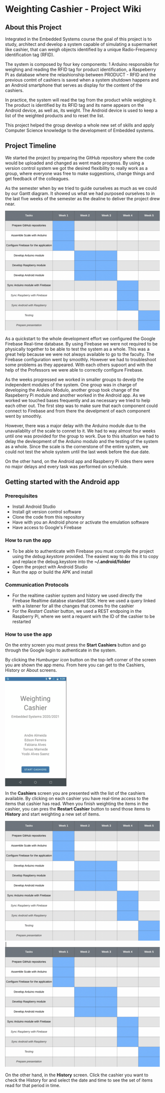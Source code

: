 # Weighting Cashier - Project Wiki

## About this Project

Integrated in the Embedded Systems course the goal of this project is to study, architect and develop a system capable of simulating a supermarket like cashier, that can weigh objects identified by a unique Radio-Frequency identification tag (RFID).

The system is composed by four key components: 1 Arduino responsible for weighing and reading the RFID tag for product identification, a Raspeberry Pi as database where the relashionship between PRODUCT - RFID and the previous contnt of cashiers is saved when a system shutdown happens and an Android smartphone that serves as display for the content of the cashiers.

In practice, the system will read the tag from the product while weigbing it. The product is identified by its RFID tag and its name appears on the Android device, as well as, its weight. The Android device is used to keep a list of the weighted products and to reset the list.

This project helped the group develop a whole new set of skills and apply Computer Science knowledge to the development of Embedded systems.

## Project Timeline

We started the project by preparing the GitHub repository where the code would be uploaded and changed as went made progress. By using a version control system we got the desired flexibility to really work as a group, where everyone was free to make suggestions, change things and get feedback of the colleagues.

As the semester when by we tried to guide ourselves as much as we could by our Gantt diagram. It showed us what we had purposed ourselves to in the last five weeks of the semester as the dealine to deliver the project drew near. 

![picture alt](https://github.com/tmsm1999/Embedded-Systems-Project/blob/master/Wiki%20Images/Gantt.png/ "Gantt Diagram")

As a quickstart to the whole development effort we configured the Google Firebase Real-time database. By using Firebase we were not required to be physically together to be able to test the system as a whole. This was a great help because we were not always available to go to the faculty. The Firebase configuration went by smoothly. However we had to troubleshoot some problems as they appeared. With each others supoort and with the help of the Professors we were able to correctly configure Firebase.


As the weeks progressed we worked in smaller groups to develp the independent modules of the system. One group was in charge of developing the Arduino Modulo, another group took change of the Raspeberry Pi module and another worked in the Android app. As we worked we touched bases frequently and as necessary we tried to help each other out. The first step was to make sure that each component could connect to Firebase and from there the develpment of each component went by smoothly.


However, there was a major delay with the Arduino module due to the unavailablity of the scale to connet to it. We had to way almost four weeks until one was provided for the group to work. Due to this situation we had to delay the devleopment of the Arduino modulo and the testing of the system as a whole. Since the scale is the cornerstone of the entire system, we could not test the whole system until the last week before the due date.

On the other hand, on the Android app and Raspberry Pi sides there were no major delays and every task was performed on schedule.


## Getting started with the Android app

### Prerequisites

* Install Android Studio
* Install git version control software
* Clone the code from this repository
* Have with you an Android phone or activate the emulation software
* Have access to Google's Firebase

### How to run the app

* To be able to authenticate with Firebase you must compile the project using the *debug.keystore* provided. The easiest way to do this it to copy and replace the debug.keystore into the **~/.android/folder**
* Open the project with Android Studio
* Run the app or build the APK and install

### Communication Protocols

* For the realtime cashier system and history we used directly the Firebase Realtime databse standard SDK. Here we used a query linked with a listener for all the changes that comes fro the cashier
* For the *Restart Cashier* button, we used a REST endpoing in the Raspberry Pi, where we sent a requent wirh the ID of the cashier to be restarted

### How to use the app

On the entry screen you must press the **Start Cashiers** button and go through the Google login to authenticate in the system.

By clicking the *Humburger icon* button on the top-left corner of the screen you are shown the app menu. From here you can get to the Cashiers, History or About screens.

<img src="https://github.com/tmsm1999/Embedded-Systems-Project/blob/master/Wiki%20Images/android_start_screen.png/" width="200" align="center">

In the **Cashiers** screen you are presented with the list of the cashiers available. By clicking on each cashier you have real-time access to the items that cashier has read. When you finish weighting the items in the cashier, you can pres the **Restart Cashier** button to send those items to **History** and start weighting a new set of items.

![picture alt](https://github.com/tmsm1999/Embedded-Systems-Project/blob/master/Wiki%20Images/Gantt.png/ "Gantt Diagram") | ![picture alt](https://github.com/tmsm1999/Embedded-Systems-Project/blob/master/Wiki%20Images/Gantt.png/ "Gantt Diagram")

On the other hand, in the **History** screen. Click the cashier you want to check the History for and select the date and time to see the set of items read for that period in time.

